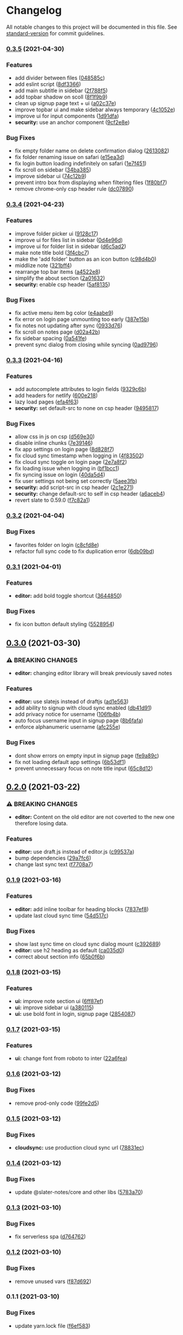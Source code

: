 # Changelog

All notable changes to this project will be documented in this file. See [standard-version](https://github.com/conventional-changelog/standard-version) for commit guidelines.

### [0.3.5](https://github.com/slater-notes/web/compare/v0.3.4...v0.3.5) (2021-04-30)


### Features

* add divider between files ([048585c](https://github.com/slater-notes/web/commit/048585c2b637023ec3b040a31a77e352301f08d8))
* add eslint script ([8df3366](https://github.com/slater-notes/web/commit/8df33661d88ec0ec2dea9af7b66017a13dbe1286))
* add main subtitle in sidebar ([2f788f5](https://github.com/slater-notes/web/commit/2f788f5e5c642319fb88eef6c50f771308ada056))
* add topbar shadow on scoll ([8f1f9b9](https://github.com/slater-notes/web/commit/8f1f9b9fc173b7573d84d43f2d8b451e3747f59a))
* clean up signup page text + ui ([a02c37e](https://github.com/slater-notes/web/commit/a02c37e5916e118c7bb28baffaa3801b89bfb13e))
* improve topbar ui and make sidebar always temporary ([4c1052e](https://github.com/slater-notes/web/commit/4c1052e5c10627b10a4e05967ce7d859c3662387))
* improve ui for input components ([1d91dfa](https://github.com/slater-notes/web/commit/1d91dfa8afa74843e4a28d4cd753c338b9a94de3))
* **security:** use an anchor component ([9cf2e8e](https://github.com/slater-notes/web/commit/9cf2e8e3730eb463b13842ad769e32ce5ee30d80))


### Bug Fixes

* fix empty folder name on delete confirmation dialog ([2613082](https://github.com/slater-notes/web/commit/2613082f1a2e2fd842e210e8222e90782753e510))
* fix folder renaming issue on safari ([e15ea3d](https://github.com/slater-notes/web/commit/e15ea3d8271df2dbde70584756a2a2f9711021cc))
* fix login button loading indefinitely on safari ([1e7f451](https://github.com/slater-notes/web/commit/1e7f4515cb553949b2f1c1327f08e7f44b0ac8ba))
* fix scroll on sidebar ([34ba385](https://github.com/slater-notes/web/commit/34ba3858d6b79a4ac15ec4a7b44c1debee7f8358))
* improve sidebar ui ([74c12b9](https://github.com/slater-notes/web/commit/74c12b93b817455b3a615a9a2e8e15955deb9e0c))
* prevent intro box from displaying when filtering files ([1f80bf7](https://github.com/slater-notes/web/commit/1f80bf7ba2d64095361348a915034adbf81aa4ed))
* remove chrome-only csp header rule ([dc07890](https://github.com/slater-notes/web/commit/dc07890e6ed32a5eadf9764943050c77f1cdc6d7))

### [0.3.4](https://github.com/slater-notes/web/compare/v0.3.3...v0.3.4) (2021-04-23)


### Features

* improve folder picker ui ([9128c17](https://github.com/slater-notes/web/commit/9128c17d273c1712f3af5e55c40453d19b1f56c4))
* improve ui for files list in sidebar ([0d4e96d](https://github.com/slater-notes/web/commit/0d4e96de6f675dbeed2755c385d154df20890e4c))
* improve ui for folder list in sidebar ([d6c5ad2](https://github.com/slater-notes/web/commit/d6c5ad2505bdfb9df980fcf85323343611f59fe6))
* make note title bold ([3f4cbc7](https://github.com/slater-notes/web/commit/3f4cbc7b785ae8fbb3441ecee5affa106d5aaaf4))
* make the 'add folder' button as an icon button ([c98d4b0](https://github.com/slater-notes/web/commit/c98d4b08d680be7a9a18de7690118369335fd5b5))
* middlize note ([321bff4](https://github.com/slater-notes/web/commit/321bff47462b0a6ead9438d5535e3a9ae1fda250))
* rearrange top bar items ([a4522e8](https://github.com/slater-notes/web/commit/a4522e8967b6ed235c26d37e138cbaacf6a4fb5e))
* simplify the about section ([2a01632](https://github.com/slater-notes/web/commit/2a01632451caae26b3ebf730fafefcd71e30535b))
* **security:** enable csp header ([5af8135](https://github.com/slater-notes/web/commit/5af8135e21c75728d7c16fa58ac8782b83046e2f))


### Bug Fixes

* fix active menu item bg color ([e4aabe9](https://github.com/slater-notes/web/commit/e4aabe9c53aedaa4c7a99c2d8730cc0b959de452))
* fix error on login page unmounting too early ([387e15b](https://github.com/slater-notes/web/commit/387e15b2f8005de0b40f87c3013b3e33faee42f8))
* fix notes not updating after sync ([0933d76](https://github.com/slater-notes/web/commit/0933d76226bd7c39034210cf5af238bc23de662a))
* fix scroll on notes page ([d02a42b](https://github.com/slater-notes/web/commit/d02a42b872c54aa1ef90603ab338219c431490f4))
* fix sidebar spacing ([0a541fe](https://github.com/slater-notes/web/commit/0a541fe0dcda7a6e254c6982621cb8b35ee0404b))
* prevent sync dialog from closing while syncing ([0ad9796](https://github.com/slater-notes/web/commit/0ad9796547ab6e45f025804794d9adcd9e3c7cf7))

### [0.3.3](https://github.com/slater-notes/web/compare/v0.3.2...v0.3.3) (2021-04-16)


### Features

* add autocomplete attributes to login fields ([9329c6b](https://github.com/slater-notes/web/commit/9329c6b8d4cfb82efc67ea4075a0c9f8b0af3a34))
* add headers for netlify ([600e218](https://github.com/slater-notes/web/commit/600e218dc5ebca1047e8f4dc3cb00925b94e9203))
* lazy load pages ([efa4f63](https://github.com/slater-notes/web/commit/efa4f63aca3e8f9f2ead80ff3e56d3378a508983))
* **security:** set default-src to none on csp header ([9495817](https://github.com/slater-notes/web/commit/9495817b025a6d5198e3a29a2eb907906d781ada))


### Bug Fixes

* allow css in js on csp ([d569e30](https://github.com/slater-notes/web/commit/d569e30d4dbdd9b0d671dc21d12130e22e2b7f67))
* disable inline chunks ([7e39146](https://github.com/slater-notes/web/commit/7e39146e0b7a81ad77b50370269d18c185981e5c))
* fix app settings on login page ([8d828f7](https://github.com/slater-notes/web/commit/8d828f7abb71741f78454ced69ab3021df56eea8))
* fix cloud sync timestamp when logging in ([4f83502](https://github.com/slater-notes/web/commit/4f83502096126d4f8c07b27fa33dd11eb21709fb))
* fix cloud sync toggle on login page ([2e7a8f2](https://github.com/slater-notes/web/commit/2e7a8f247d85324e205a6b2db57159ac1bb3aa32))
* fix loading issue when logging in ([bf1bcc1](https://github.com/slater-notes/web/commit/bf1bcc15658c9fe4f104a76f32b18afef48a9ba2))
* fix syncing issue on login ([40da5d4](https://github.com/slater-notes/web/commit/40da5d4b69a2b73bdb9480fe313e436256a42d41))
* fix user settings not being set correctly ([5aee3fb](https://github.com/slater-notes/web/commit/5aee3fbdb117761904fafe5ecf8b2a2bb31778bc))
* **security:** add script-src in csp header ([2c1e271](https://github.com/slater-notes/web/commit/2c1e27174f1c83a75c32fe12f6ff71c3ff54b15b))
* **security:** change default-src to self in csp header ([a6aceb4](https://github.com/slater-notes/web/commit/a6aceb4d7d70ca887a17ef119d8a93da27047e4b))
* revert slate to 0.59.0 ([f7c82a1](https://github.com/slater-notes/web/commit/f7c82a171608e536de56d1038ab3f958d3dcfde1))

### [0.3.2](https://github.com/slater-notes/web/compare/v0.3.1...v0.3.2) (2021-04-04)


### Bug Fixes

* favorites folder on login ([c8cfd8e](https://github.com/slater-notes/web/commit/c8cfd8ee0659d8fcea2370ea9dc0c2d09ca92696))
* refactor full sync code to fix duplication error ([6db09bd](https://github.com/slater-notes/web/commit/6db09bda024b89831a5014befa2662a142ee8c17))

### [0.3.1](https://github.com/slater-notes/web/compare/v0.3.0...v0.3.1) (2021-04-01)


### Features

* **editor:** add bold toggle shortcut ([3644850](https://github.com/slater-notes/web/commit/3644850935fdc41228579ae558ea9cd63e1d3ed8))


### Bug Fixes

* fix icon button default styling ([5528954](https://github.com/slater-notes/web/commit/55289540355d95849eaa338c34d193c9f8b816c9))

## [0.3.0](https://github.com/slater-notes/web/compare/v0.2.0...v0.3.0) (2021-03-30)


### ⚠ BREAKING CHANGES

* **editor:** changing editor library will break previously saved notes

### Features

* **editor:** use slatejs instead of draftjs ([ad1e563](https://github.com/slater-notes/web/commit/ad1e56306f2d4302a22ff1a91e60f6b6daf32427))
* add ability to signup with cloud sync enabled ([db41d91](https://github.com/slater-notes/web/commit/db41d915672721c416ead000ce084426b5170fb0))
* add privacy notice for username ([106fb4b](https://github.com/slater-notes/web/commit/106fb4b9666c056e376de4e2b014a9059b38ed84))
* auto focus username input in signup page ([8b6fafa](https://github.com/slater-notes/web/commit/8b6fafaa98f060ef325eb5b105a6efdfef6ca2fd))
* enforce alphanumeric username ([afc255e](https://github.com/slater-notes/web/commit/afc255e01693d7d276488fe727f32085df1628ad))


### Bug Fixes

* dont show errors on empty input in signup page ([fe9a89c](https://github.com/slater-notes/web/commit/fe9a89c4a3c4fcad300a695a71ce952767b263b7))
* fix not loading default app settings ([6b53df1](https://github.com/slater-notes/web/commit/6b53df12605b5764cbb4e1b8d74e6b4331faea8c))
* prevent unnecessary focus on note title input ([65c8d12](https://github.com/slater-notes/web/commit/65c8d126fbd35468984cb50c8edbb7849a59fde4))

## [0.2.0](https://github.com/slater-notes/web/compare/v0.1.9...v0.2.0) (2021-03-22)


### ⚠ BREAKING CHANGES

* **editor:** Content on the old editor are not coverted to the new one therefore losing data.

### Features

* **editor:** use draft.js instead of editor.js ([c99537a](https://github.com/slater-notes/web/commit/c99537ae703342a3d6601a47cfdbf21d5f949e1e))
* bump dependencies ([29a7fc6](https://github.com/slater-notes/web/commit/29a7fc6382f49d48b17f9e21a71f18da2c387909))
* change last sync text ([f7708a7](https://github.com/slater-notes/web/commit/f7708a7f7125b57818f7e25859314c91f06459a3))

### [0.1.9](https://github.com/slater-notes/web/compare/v0.1.8...v0.1.9) (2021-03-16)


### Features

* **editor:** add inline toolbar for heading blocks ([7837ef8](https://github.com/slater-notes/web/commit/7837ef82739379e51fda7e10b07ff4654aeed65b))
* update last cloud sync time ([54d517c](https://github.com/slater-notes/web/commit/54d517cd5b7fe0f2698e15f13228e16d3f54d167))


### Bug Fixes

* show last sync time on cloud sync dialog mount ([c392689](https://github.com/slater-notes/web/commit/c39268949b7b48c79f717ac0deb229017354e5bf))
* **editor:** use h2 heading as default ([ca035d0](https://github.com/slater-notes/web/commit/ca035d0f2fd489053fc72e334157010baf83a4c1))
* correct about section info ([65b0f6b](https://github.com/slater-notes/web/commit/65b0f6b231970945a6a52ab6694d731b8bc9480b))

### [0.1.8](https://github.com/slater-notes/web/compare/v0.1.7...v0.1.8) (2021-03-15)


### Features

* **ui:** improve note section ui ([6ff87ef](https://github.com/slater-notes/web/commit/6ff87efb6c8ae694a058f3a762bc8f80c8b49bc9))
* **ui:** improve sidebar ui ([a380115](https://github.com/slater-notes/web/commit/a3801154028ae57c270d75e7cbf24bd7e00558c5))
* **ui:** use bold font in login, signup page ([2854087](https://github.com/slater-notes/web/commit/285408721165146b3cb84466aa19ff06c81e09ff))

### [0.1.7](https://github.com/slater-notes/web/compare/v0.1.6...v0.1.7) (2021-03-15)


### Features

* **ui:** change font from roboto to inter ([22a6fea](https://github.com/slater-notes/web/commit/22a6feaf4f0c0b36e7839e37f96d1c2d83daadfb))

### [0.1.6](https://github.com/slater-notes/web/compare/v0.1.5...v0.1.6) (2021-03-12)


### Bug Fixes

* remove prod-only code ([99fe2d5](https://github.com/slater-notes/web/commit/99fe2d5d650f6fa39fb391b3c91e2ad2ba845ab5))

### [0.1.5](https://github.com/slater-notes/web/compare/v0.1.4...v0.1.5) (2021-03-12)


### Bug Fixes

* **cloudsync:** use production cloud sync url ([78831ec](https://github.com/slater-notes/web/commit/78831ecd99d5d2ba4fcd2995a2aaf95df37a0231))

### [0.1.4](https://github.com/slater-notes/web/compare/v0.1.3...v0.1.4) (2021-03-12)


### Bug Fixes

* update @slater-notes/core and other libs ([5783a70](https://github.com/slater-notes/web/commit/5783a70745d27fa077cec923f546462ed77a5405))

### [0.1.3](https://github.com/slater-notes/web/compare/v0.1.2...v0.1.3) (2021-03-10)


### Bug Fixes

* fix serverless spa ([d764762](https://github.com/slater-notes/web/commit/d764762e0d462b788174edc5b203047a2c4bd9a9))

### [0.1.2](https://github.com/slater-notes/web/compare/v0.1.1...v0.1.2) (2021-03-10)


### Bug Fixes

* remove unused vars ([f87d692](https://github.com/slater-notes/web/commit/f87d6926ec88ecb3a6f26e16fb02d1a4db6229a9))

### 0.1.1 (2021-03-10)


### Bug Fixes

* update yarn.lock file ([f6ef583](https://github.com/slater-notes/web/commit/f6ef583bb204959755e90e418e4d1dc0170409b7))
